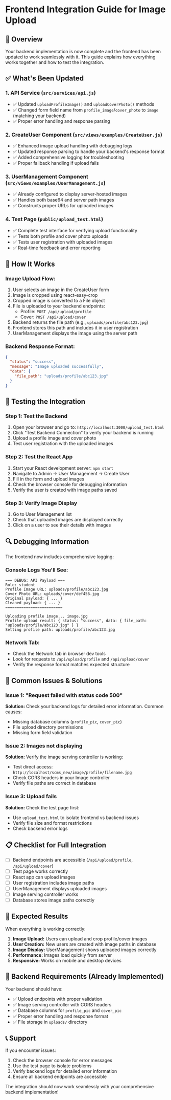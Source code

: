 # Frontend Integration Guide for Image Upload

## 🎯 Overview

Your backend implementation is now complete and the frontend has been updated to work seamlessly with it. This guide explains how everything works together and how to test the integration.

## ✅ What's Been Updated

### 1. **API Service (`src/services/api.js`)**
- ✅ Updated `uploadProfileImage()` and `uploadCoverPhoto()` methods
- ✅ Changed form field name from `profile_image`/`cover_photo` to `image` (matching your backend)
- ✅ Proper error handling and response parsing

### 2. **CreateUser Component (`src/views/examples/CreateUser.js`)**
- ✅ Enhanced image upload handling with debugging logs
- ✅ Updated response parsing to handle your backend's response format
- ✅ Added comprehensive logging for troubleshooting
- ✅ Proper fallback handling if upload fails

### 3. **UserManagement Component (`src/views/examples/UserManagement.js`)**
- ✅ Already configured to display server-hosted images
- ✅ Handles both base64 and server path images
- ✅ Constructs proper URLs for uploaded images

### 4. **Test Page (`public/upload_test.html`)**
- ✅ Complete test interface for verifying upload functionality
- ✅ Tests both profile and cover photo uploads
- ✅ Tests user registration with uploaded images
- ✅ Real-time feedback and error reporting

## 🔧 How It Works

### **Image Upload Flow:**
1. User selects an image in the CreateUser form
2. Image is cropped using react-easy-crop
3. Cropped image is converted to a File object
4. File is uploaded to your backend endpoints:
   - Profile: `POST /api/upload/profile`
   - Cover: `POST /api/upload/cover`
5. Backend returns the file path (e.g., `uploads/profile/abc123.jpg`)
6. Frontend stores this path and includes it in user registration
7. UserManagement displays the image using the server path

### **Backend Response Format:**
```json
{
  "status": "success",
  "message": "Image uploaded successfully",
  "data": {
    "file_path": "uploads/profile/abc123.jpg"
  }
}
```

## 🧪 Testing the Integration

### **Step 1: Test the Backend**
1. Open your browser and go to: `http://localhost:3000/upload_test.html`
2. Click "Test Backend Connection" to verify your backend is running
3. Upload a profile image and cover photo
4. Test user registration with the uploaded images

### **Step 2: Test the React App**
1. Start your React development server: `npm start`
2. Navigate to Admin → User Management → Create User
3. Fill in the form and upload images
4. Check the browser console for debugging information
5. Verify the user is created with image paths saved

### **Step 3: Verify Image Display**
1. Go to User Management list
2. Check that uploaded images are displayed correctly
3. Click on a user to see their details with images

## 🔍 Debugging Information

The frontend now includes comprehensive logging:

### **Console Logs You'll See:**
```
=== DEBUG: API Payload ===
Role: student
Profile Image URL: uploads/profile/abc123.jpg
Cover Photo URL: uploads/cover/def456.jpg
Original payload: { ... }
Cleaned payload: { ... }
=========================

Uploading profile image... image.jpg
Profile upload result: { status: "success", data: { file_path: "uploads/profile/abc123.jpg" } }
Setting profile path: uploads/profile/abc123.jpg
```

### **Network Tab:**
- Check the Network tab in browser dev tools
- Look for requests to `/api/upload/profile` and `/api/upload/cover`
- Verify the response format matches expected structure

## 🚨 Common Issues & Solutions

### **Issue 1: "Request failed with status code 500"**
**Solution:** Check your backend logs for detailed error information. Common causes:
- Missing database columns (`profile_pic`, `cover_pic`)
- File upload directory permissions
- Missing form field validation

### **Issue 2: Images not displaying**
**Solution:** Verify the image serving controller is working:
- Test direct access: `http://localhost/scms_new/image/profile/filename.jpg`
- Check CORS headers in your Image controller
- Verify file paths are correct in database

### **Issue 3: Upload fails**
**Solution:** Check the test page first:
- Use `upload_test.html` to isolate frontend vs backend issues
- Verify file size and format restrictions
- Check backend error logs

## 📋 Checklist for Full Integration

- [ ] Backend endpoints are accessible (`/api/upload/profile`, `/api/upload/cover`)
- [ ] Test page works correctly
- [ ] React app can upload images
- [ ] User registration includes image paths
- [ ] UserManagement displays uploaded images
- [ ] Image serving controller works
- [ ] Database stores image paths correctly

## 🎉 Expected Results

When everything is working correctly:

1. **Image Upload:** Users can upload and crop profile/cover images
2. **User Creation:** New users are created with image paths in database
3. **Image Display:** UserManagement shows uploaded images correctly
4. **Performance:** Images load quickly from server
5. **Responsive:** Works on mobile and desktop devices

## 🔧 Backend Requirements (Already Implemented)

Your backend should have:
- ✅ Upload endpoints with proper validation
- ✅ Image serving controller with CORS headers
- ✅ Database columns for `profile_pic` and `cover_pic`
- ✅ Proper error handling and response format
- ✅ File storage in `uploads/` directory

## 📞 Support

If you encounter issues:
1. Check the browser console for error messages
2. Use the test page to isolate problems
3. Verify backend logs for detailed error information
4. Ensure all backend endpoints are accessible

The integration should now work seamlessly with your comprehensive backend implementation! 